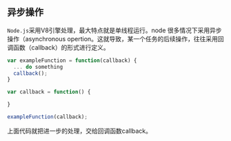 ## 异步操作

`Node.js`采用V8引擎处理，最大特点就是单线程运行。node
很多情况下采用异步操作（asynchronous opertion。这就导致，某一个任务的后续操作，往往采用回调函数（callback）的形式进行定义。

```js
var exampleFunction = function(callback) {
  ... do something
  callback();
}

var callback = function() {

}

exampleFunction(callback);
```

上面代码就把进一步的处理，交给回调函数callback。

